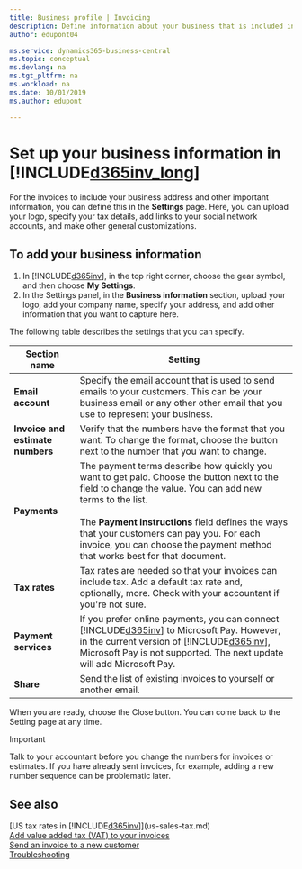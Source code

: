 ```yaml
---
title: Business profile | Invoicing
description: Define information about your business that is included in your invoices, such as your logo and company address.
author: edupont04

ms.service: dynamics365-business-central
ms.topic: conceptual
ms.devlang: na
ms.tgt_pltfrm: na
ms.workload: na
ms.date: 10/01/2019
ms.author: edupont

---
```

# Set up your business information in [!INCLUDE[d365inv_long](includes/d365inv_long.md)]

For the invoices to include your business address and other important information, you can define this in the **Settings** page. Here, you can upload your logo, specify your tax details, add links to your social network accounts, and make other general customizations.  

## To add your business information

1. In [!INCLUDE[d365inv](includes/d365inv.md)], in the top right corner, choose the gear symbol, and then choose **My Settings**.  
2. In the Settings panel, in the **Business information** section, upload your logo, add your company name, specify your address, and add other information that you want to capture here.  

The following table describes the settings that you can specify.  


|Section name  |Setting  |
|--------------|---------|
|**Email account**|Specify the email account that is used to send emails to your customers. This can be your business email or any other other email that you use to represent your business.|
|**Invoice and estimate numbers**|Verify that the numbers have the format that you want. To change the format, choose the button next to the number that you want to change.|
|**Payments**|The payment terms describe how quickly you want to get paid. Choose the button next to the field to change the value. You can add new terms to the list. </br> </br> The **Payment instructions** field defines the ways that your customers can pay you. For each invoice, you can choose the payment method that works best for that document.|
|**Tax rates**|Tax rates are needed so that your invoices can include tax. Add a default tax rate and, optionally, more. Check with your accountant if you're not sure.|
|**Payment services**|If you prefer online payments, you can connect [!INCLUDE[d365inv](includes/d365inv.md)] to Microsoft Pay. However, in the current version of [!INCLUDE[d365inv](includes/d365inv.md)], Microsoft Pay is not supported. The next update will add Microsoft Pay.|
|**Share**|Send the list of existing invoices to yourself or another email.|

When you are ready, choose the Close button. You can come back to the Setting page at any time.  

> [!IMPORTANT]  
> Talk to your accountant before you change the numbers for invoices or estimates. If you have already sent invoices, for example, adding a new number sequence can be problematic later.  

## See also
[US tax rates in [!INCLUDE[d365inv](includes/d365inv.md)]](us-sales-tax.md)  
[Add value added tax (VAT) to your invoices](add-vat.md)  
[Send an invoice to a new customer](send-invoice.md)  
[Troubleshooting](about-troubleshooting.md)  
